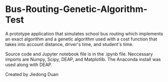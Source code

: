 # Bus-Routing-Genetic-Algorithm-Test
A prototype application that simulates school bus routing which implements an exact algorithm and a genetic algorithm used with a cost function that takes into account distance, driver's time, and student's time.

Source code and Jupyter notebook file is in the .ipynb file.
Neccessary imports are Numpy, Scipy, DEAP, and Matplotlib. The Anaconda install was used along with DEAP.

Created by Jiedong Duan

